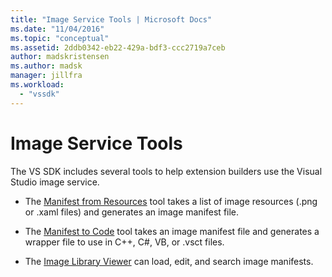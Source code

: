 ```yaml
---
title: "Image Service Tools | Microsoft Docs"
ms.date: "11/04/2016"
ms.topic: "conceptual"
ms.assetid: 2ddb0342-eb22-429a-bdf3-ccc2719a7ceb
author: madskristensen
ms.author: madsk
manager: jillfra
ms.workload:
  - "vssdk"
---
```

# Image Service Tools
The VS SDK includes several tools to help extension builders use the Visual Studio image service.

- The [Manifest from Resources](../../extensibility/internals/manifest-from-resources.md) tool takes a list of image resources (.png or .xaml files) and generates an image manifest file.

- The [Manifest to Code](../../extensibility/internals/manifest-to-code.md) tool takes an image manifest file and generates a wrapper file to use in C++, C#, VB, or .vsct files.

- The [Image Library Viewer](../../extensibility/internals/image-library-viewer.md) can load, edit, and search image manifests.